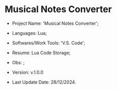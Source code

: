# Musical Notes Converter

- Project Name: 'Musical Notes Converter';
- Languages: Lua;
- Softwares/Work Tools: 'V.S. Code';
- Resume: Lua Code Storage;
- Obs: ;
- Version: v.1.0.0

- Last Update Date: 28/12/2024.

##